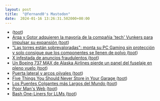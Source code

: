 ```yaml
---
layout: post
title:  "@fernand0's Mastodon"
date:  2024-01-16 13:26:31.502000+00:00
---
```

*  [ ](https://paquita.masto.host/@manu) ([toot](https://mastodon.social/@fernand0/111765854060404363))
*  [Arqa y Gotor adquieren la mayoría de la compañía 'tech' Vunkers para impulsar su expansión ](https://hoyaragon.es/noticias-economia-empresa/vunkers-arqa-gotor) ([toot](https://mastodon.social/@fernand0/111765832902531995))
*  ["Las torres están sobrevaloradas": monta su PC Gaming sin protección y solo consigue que los componentes se llenen de polvo ](https://www.vidaextra.com/pc/torres-estan-sobrevaloradas-monta-su-pc-gaming-proteccion-solo-consigue-que-componentes-se-llenen-polv) ([toot](https://mastodon.social/@fernand0/111765719255161936))
*  [X infestada de anuncios fraudulentos ](https://unaaldia.hispasec.com/2024/01/x-infestada-de-anuncios-fraudulentos.htm) ([toot](https://mastodon.social/@fernand0/111765544561012503))
*  [Un Boeing 737 MAX de Alaska Airlines pierde un panel del fuselaje en pleno vuelo ](https://www.microsiervos.com/archivo/aerotrastorno/boeing-737-max-alaska-airlines-pierde-panel-fuselaje-vuelo.htm) ([toot](https://mastodon.social/@fernand0/111765457818511341))
*  [Puerta lateral y arcos ojivales ](https://www.flickr.com/photos/fernand0/53457521535) ([toot](https://mastodon.social/@fernand0/111765321698021167))
*  [Five Things You Should Never Store in Your Garage ](https://lifehacker.com/home/never-store-these-things-in-your-garag) ([toot](https://mastodon.social/@fernand0/111765293219294924))
*  [Los Puentes Colgantes más Largos del Mundo ](https://elchesemueve.com/los-puentes-colgantes-mas-largos-del-mund) ([toot](https://mastodon.social/@fernand0/111765238587831854))
*  [Poor Man's Web ](https://zserge.com/posts/small-web) ([toot](https://mastodon.social/@fernand0/111765189902246119))
*  [Bash One-Liners for LLMs ](https://justine.lol/oneliners) ([toot](https://mastodon.social/@fernand0/111764987923324714))

